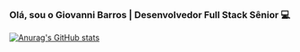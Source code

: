 ### Olá, sou o Giovanni Barros | Desenvolvedor Full Stack Sênior 💻

[![Anurag's GitHub stats](https://github-readme-stats.vercel.app/api?username=giovannicbarros&show_icons=true&theme=dracula&include_all_commits=true&count_private=true)](https://github.com/giovannicbarros/github-readme-stats)
